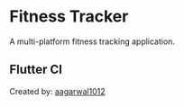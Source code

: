 # Fitness Tracker
A multi-platform fitness tracking application.


## Flutter CI

Created by: [aagarwal1012](https://gist.github.com/aagarwal1012)
